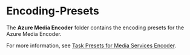 # Encoding-Presets

The **Azure Media Encoder** folder contains the encoding presets for the Azure Media Encoder. 

For more information, see [Task Presets for Media Services Encoder](http://msdn.microsoft.com/en-us/library/azure/dn619392.aspx).
